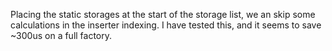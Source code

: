Placing the static storages at the start of the storage list, we an skip some calculations in the inserter indexing. I have tested this, and it seems to save ~300us on a full factory.